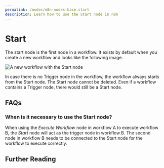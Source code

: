 ```yaml
---
permalink: /nodes/n8n-nodes-base.start
description: Learn how to use the Start node in n8n
---
```


# Start

The start node is the first node in a workflow. It exists by default when you create a new workflow and looks like the following image.

![A new workflow with the Start node](REDACTED)

In case there is no Trigger node in the workflow, the workflow always starts from the Start node. The Start node cannot be deleted. Even if a workflow contains a Trigger node, there would still be a Start node.


## FAQs

### When is it necessary to use the Start node?

When using the *Execute Workflow* node in workflow A to execute workflow B, the *Start* node will act as the trigger node in workflow B. The second node in workflow B needs to be connected to the Start node for the workflow to execute correctly.

## Further Reading

<FurtherReadingBlog />
